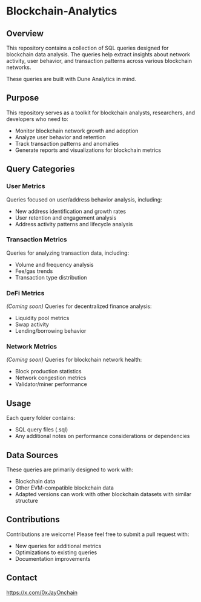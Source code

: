 # Blockchain-Analytics

## Overview
This repository contains a collection of SQL queries designed for blockchain data analysis. The queries help extract insights about network activity, user behavior, and transaction patterns across various blockchain networks.

These queries are built with Dune Analytics in mind.

## Purpose
This repository serves as a toolkit for blockchain analysts, researchers, and developers who need to:
- Monitor blockchain network growth and adoption
- Analyze user behavior and retention
- Track transaction patterns and anomalies
- Generate reports and visualizations for blockchain metrics

## Query Categories

### User Metrics
Queries focused on user/address behavior analysis, including:
- New address identification and growth rates
- User retention and engagement analysis
- Address activity patterns and lifecycle analysis

### Transaction Metrics
Queries for analyzing transaction data, including:
- Volume and frequency analysis
- Fee/gas trends
- Transaction type distribution

### DeFi Metrics
*(Coming soon)* Queries for decentralized finance analysis:
- Liquidity pool metrics
- Swap activity
- Lending/borrowing behavior

### Network Metrics
*(Coming soon)* Queries for blockchain network health:
- Block production statistics
- Network congestion metrics
- Validator/miner performance

## Usage
Each query folder contains:
- SQL query files (.sql)
- Any additional notes on performance considerations or dependencies

## Data Sources
These queries are primarily designed to work with:
- Blockchain data
- Other EVM-compatible blockchain data
- Adapted versions can work with other blockchain datasets with similar structure

## Contributions
Contributions are welcome! Please feel free to submit a pull request with:
- New queries for additional metrics
- Optimizations to existing queries
- Documentation improvements

## Contact
https://x.com/0xJayOnchain

